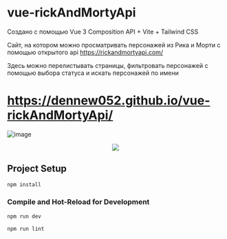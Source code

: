 # vue-rickAndMortyApi

Создано с помощью Vue 3 Composition API + Vite + Tailwind CSS

Сайт, на котором можно просматривать персонажей из Рика и Морти с помощью открытого api https://rickandmortyapi.com/

Здесь можно перелистывать страницы, фильтровать персонажей с помощью выбора статуса и искать персонажей по имени

# https://dennew052.github.io/vue-rickAndMortyApi/

![image](https://github.com/dennew052/vue-rickAndMortyApi/assets/42219192/77fdb101-e853-470d-b3f5-2d72ef839fdb)

<p align="center"><img  src="https://github.com/dennew052/vue-rickAndMortyApi/assets/42219192/804bb1f4-cffa-4ef0-9858-131dc4b6dbf2"></p>

## Project Setup

```sh
npm install
```

### Compile and Hot-Reload for Development

```sh
npm run dev
```

```sh
npm run lint
```
